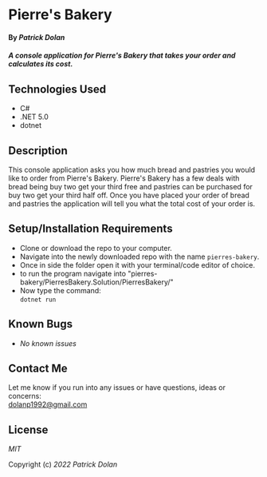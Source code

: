 # Pierre's Bakery

#### By _**Patrick Dolan**_

#### _A console application for Pierre's Bakery that takes your order and calculates its cost._

<!-- ## Github Pages Link

[TITLE HERE Github Pages](GitHub Pages link here) -->

## Technologies Used

* C#
* .NET 5.0
* dotnet

## Description

This console application asks you how much bread and pastries you would like to order from Pierre's Bakery. Pierre's Bakery has a few deals with bread being buy two get your third free and pastries can be purchased for buy two get your third half off. Once you have placed your order of bread and pastries the application will tell you what the total cost of your order is. 

## Setup/Installation Requirements

* Clone or download the repo to your computer.
* Navigate into the newly downloaded repo with the name <code>pierres-bakery</code>.
* Once in side the folder open it with your terminal/code editor of choice.
* to run the program navigate into "pierres-bakery/PierresBakery.Solution/PierresBakery/"
* Now type the command: <br><code>dotnet run</code>

## Known Bugs

* _No known issues_

## Contact Me

Let me know if you run into any issues or have questions, ideas or concerns:  
dolanp1992@gmail.com

## License

_MIT_

Copyright (c) _2022_ _Patrick Dolan_